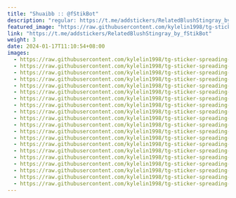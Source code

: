 ```yaml
---
title: "Shuaibb :: @fStikBot"
description: "regular: https://t.me/addstickers/RelatedBlushStingray_by_fStikBot"
featured_image: "https://raw.githubusercontent.com/kylelin1998/tg-sticker-spreading-worldwide-images/main/img/29662c9b-842f-4a13-86f7-aeaed0d0275e.jpg"
link: "https://t.me/addstickers/RelatedBlushStingray_by_fStikBot"
weight: 3
date: 2024-01-17T11:10:54+08:00
images:
  - https://raw.githubusercontent.com/kylelin1998/tg-sticker-spreading-worldwide-images/main/img/29662c9b-842f-4a13-86f7-aeaed0d0275e.jpg
  - https://raw.githubusercontent.com/kylelin1998/tg-sticker-spreading-worldwide-images/main/img/24c17425-f67b-4f07-a18a-3c3bb0a1f85a.jpg
  - https://raw.githubusercontent.com/kylelin1998/tg-sticker-spreading-worldwide-images/main/img/9b9ac137-bd59-4797-8340-b578225ee0c7.jpg
  - https://raw.githubusercontent.com/kylelin1998/tg-sticker-spreading-worldwide-images/main/img/b4226cb0-6479-47e1-8bab-36aee5e990b1.jpg
  - https://raw.githubusercontent.com/kylelin1998/tg-sticker-spreading-worldwide-images/main/img/34612190-7d70-4837-852f-73a15bdce4e2.jpg
  - https://raw.githubusercontent.com/kylelin1998/tg-sticker-spreading-worldwide-images/main/img/967d5b66-e229-4aa9-a805-62defc29565e.jpg
  - https://raw.githubusercontent.com/kylelin1998/tg-sticker-spreading-worldwide-images/main/img/9d6d920d-88a7-4bc4-8ee4-3661a8858397.jpg
  - https://raw.githubusercontent.com/kylelin1998/tg-sticker-spreading-worldwide-images/main/img/2da06b76-535f-417a-8fa3-386c78ca81c9.jpg
  - https://raw.githubusercontent.com/kylelin1998/tg-sticker-spreading-worldwide-images/main/img/175894f4-dbc0-4fd5-911c-356944b67786.jpg
  - https://raw.githubusercontent.com/kylelin1998/tg-sticker-spreading-worldwide-images/main/img/b3def37e-8a5b-4260-899f-6e203fa041bf.jpg
  - https://raw.githubusercontent.com/kylelin1998/tg-sticker-spreading-worldwide-images/main/img/925af93d-d87b-4be1-8421-6d5894516a71.jpg
  - https://raw.githubusercontent.com/kylelin1998/tg-sticker-spreading-worldwide-images/main/img/51414dc9-2568-451d-8758-8710f5c7796f.jpg
  - https://raw.githubusercontent.com/kylelin1998/tg-sticker-spreading-worldwide-images/main/img/3fd2b7fd-b85e-4fbd-9908-f01e6aad5a52.jpg
  - https://raw.githubusercontent.com/kylelin1998/tg-sticker-spreading-worldwide-images/main/img/aa5025eb-ac11-4c02-840c-afb0ef716b64.jpg
  - https://raw.githubusercontent.com/kylelin1998/tg-sticker-spreading-worldwide-images/main/img/42328410-3f6a-45ec-8784-a655487f3cfc.jpg
  - https://raw.githubusercontent.com/kylelin1998/tg-sticker-spreading-worldwide-images/main/img/9c946a02-a8a4-4046-afab-2178bb8a3494.jpg
  - https://raw.githubusercontent.com/kylelin1998/tg-sticker-spreading-worldwide-images/main/img/11d6a85d-26b0-4248-b54a-1f436bc49e72.jpg
  - https://raw.githubusercontent.com/kylelin1998/tg-sticker-spreading-worldwide-images/main/img/1a681281-4b37-4e0c-a6d9-5b6c45dcc680.jpg
  - https://raw.githubusercontent.com/kylelin1998/tg-sticker-spreading-worldwide-images/main/img/02cfbe9a-03d9-4b9f-8a0e-912c906146c5.jpg
  - https://raw.githubusercontent.com/kylelin1998/tg-sticker-spreading-worldwide-images/main/img/ea323813-0bc6-4340-9cbf-0bc90de8cf3a.jpg
---
```

